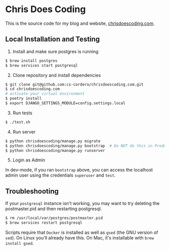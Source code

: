 # Chris Does Coding

This is the source code for my blog and website, [chrisdoescoding.com](http://www.chrisdoescoding.com).

## Local Installation and Testing

1. Install and make sure postgres is running

```bash
$ brew install postgres
$ brew services start postgresql
```

2. Clone repository and install dependencies

```bash
$ git clone git@github.com:cs-cordero/chrisdoescoding.com.git
$ cd chrisdoescoding.com
# activate your virtual environment
$ poetry install
$ export DJANGO_SETTINGS_MODULE=config.settings.local
```

3. Run tests

```bash
$ ./test.sh
```

4. Run server

```bash
$ python chrisdoescoding/manage.py migrate
$ python chrisdoescoding/manage.py bootstrap  # Do NOT do this in Production
$ python chrisdoescoding/manage.py runserver
```

5. Login as Admin

In dev-mode, if you ran `bootstrap` above, you can access the localhost admin
user using the credentials `superuser` and `test`.

## Troubleshooting
If your `postgresql` instance isn't working, you may want to try deleting the
postmaster.pid and then restarting postgresql.

```bash
$ rm /usr/local/var/postgres/postmaster.pid
$ brew services restart postgresql
```

Scripts require that `Docker` is installed as well as `gsed` (the GNU version
of `sed`).  On Linux you'll already have this.  On Mac, it's installable with
`brew install gsed`.
